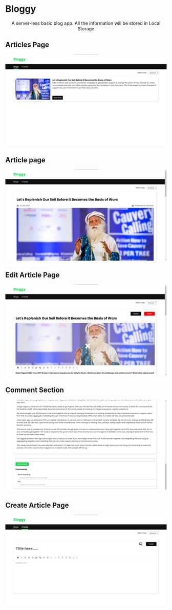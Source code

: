 # Bloggy

<p align='center'>A server-less basic blog app. All the information will be stored in Local Storage</p>

## Articles Page

<p align='center'>
<img src='./src/assets/screenshots/articles.png'>
</p>

## Article page

<p align='center'>
<img src='./src/assets/screenshots/Article.png'>
</p>

## Edit Article Page

<p align='center'>
<img src='./src/assets/screenshots/editArticle.png'>
</p>

## Comment Section

<p align='center'>
<img src='./src/assets/screenshots/commentPage.png'>
</p>

## Create Article Page

<p align='center'>
<img src='./src/assets/screenshots/createArticle.png'>
</p>
